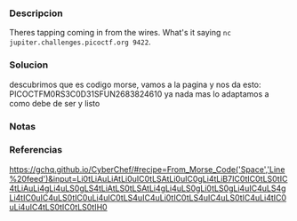 ### Descripcion
Theres tapping coming in from the wires. What's it saying `nc jupiter.challenges.picoctf.org 9422`.

### Solucion
descubrimos que es codigo morse, vamos a la pagina y nos da esto:
PICOCTFM0RS3C0D31SFUN2683824610
ya nada mas lo adaptamos a como debe de ser y listo

### Notas


### Referencias
https://gchq.github.io/CyberChef/#recipe=From_Morse_Code('Space','Line%20feed')&input=Li0tLiAuLiAtLi0uIC0tLSAtLi0uIC0gLi4tLiB7IC0tIC0tLS0tIC4tLiAuLi4gLi4uLS0gLS4tLiAtLS0tLSAtLi4gLi4uLS0gLi0tLS0gLi4uIC4uLS4gLi4tIC0uIC4uLS0tIC0uLi4uIC0tLS4uIC4uLi0tIC0tLS4uIC4uLS0tIC4uLi4tIC0uLi4uIC4tLS0tIC0tLS0tIH0
